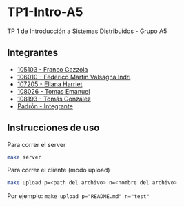 # TP1-Intro-A5
TP 1 de Introducción a Sistemas Distribuidos - Grupo A5

## Integrantes
- [105103 - Franco Gazzola](https://github.com/franco-jyq)
- [106010 - Federico Martín Valsagna Indri](https://github.com/FedericoValsagna)
- [107205 - Eliana Harriet](https://github.com/ElianaHarriet)
- [108026 - Tomas Emanuel](https://github.com/tomasemanuel)
- [108193 - Tomás González](https://github.com/tomasgonzz)
- [Padrón - Integrante](url)

## Instrucciones de uso

Para correr el server  
```bash
make server
```

Para correr el cliente (modo upload)  
```bash
make upload p=<path del archivo> n=<nombre del archivo>
```
Por ejemplo: `make upload p="README.md" n="test"`